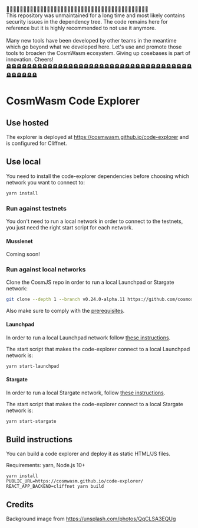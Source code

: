 🚨🚨🚨🚨🚨🚨🚨🚨🚨🚨🚨🚨🚨🚨🚨🚨🚨🚨🚨🚨🚨🚨🚨🚨🚨🚨🚨🚨🚨🚨🚨🚨🚨🚨🚨🚨🚨🚨🚨🚨🚨🚨<br>
This repository was unmaintained for a long time and most likely contains security issues in the dependency tree.
The code remains here for reference but it is highly recommended to not use it anymore.<br>
<br>
Many new tools have been developed by other teams in the meantime which go beyond what we developed here. Let's use and promote those tools to broaden the CosmWasm ecosystem. Giving up cosebases is part of innovation. Cheers!
<br>
🪦🪦🪦🪦🪦🪦🪦🪦🪦🪦🪦🪦🪦🪦🪦🪦🪦🪦🪦🪦🪦🪦🪦🪦🪦🪦🪦🪦🪦🪦🪦🪦🪦🪦🪦🪦🪦🪦🪦🪦🪦🪦

# CosmWasm Code Explorer

## Use hosted

The explorer is deployed at https://cosmwasm.github.io/code-explorer and is configured
for Cliffnet.

## Use local

You need to install the code-explorer dependencies before choosing which network you want to connect to:

```sh
yarn install
```

### Run against testnets

You don't need to run a local network in order to connect to the testnets, you just need the right start script for each network.

#### Musslenet

Coming soon!

### Run against local networks

Clone the CosmJS repo in order to run a local Launchpad or Stargate network:

```sh
git clone --depth 1 --branch v0.24.0-alpha.11 https://github.com/cosmos/cosmjs.git
```

Also make sure to comply with the [prerequisites](https://github.com/cosmos/cosmjs/blob/v0.24.0-alpha.11/HACKING.md#prerequisite).

#### Launchpad

In order to run a local Launchpad network follow [these instructions](https://github.com/cosmos/cosmjs/tree/v0.24.0-alpha.11/scripts/launchpad).

The start script that makes the code-explorer connect to a local Launchpad network is:

```sh
yarn start-launchpad
```

#### Stargate

In order to run a local Stargate network, follow [these instructions](https://github.com/cosmos/cosmjs/tree/v0.24.0-alpha.11/scripts/wasmd).

The start script that makes the code-explorer connect to a local Stargate network is:

```sh
yarn start-stargate
```

## Build instructions

You can build a code explorer and deploy it as static HTML/JS files.

Requirements: yarn, Node.js 10+

```
yarn install
PUBLIC_URL=https://cosmwasm.github.io/code-explorer/ REACT_APP_BACKEND=cliffnet yarn build
```

## Credits

Background image from https://unsplash.com/photos/QqCLSA3EQUg
